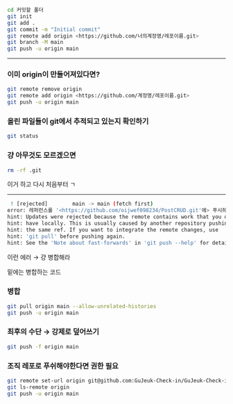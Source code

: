 ```bash
cd 커밋할 폴더
git init
git add .
git commit -m "Initial commit"
git remote add origin <https://github.com/너의계정명/레포이름.git>
git branch -M main
git push -u origin main
```

---

### 이미 origin이 만들어져있다면?

```bash
git remote remove origin
git remote add origin <https://github.com/계정명/레포이름.git> 
git push -u origin main 
```

### 올린 파일들이 git에서 추적되고 있는지 확인하기

```bash
git status
```

### 걍 아무것도 모르겠으면

```bash
rm -rf .git
```

이거 하고 다시 처음부터 ㄱ

---

```bash
 ! [rejected]        main -> main (fetch first)
error: 레퍼런스를 '<https://github.com/oijwef098234/PostCRUD.git'에> 푸시하는데 실패했습니다
hint: Updates were rejected because the remote contains work that you do not
hint: have locally. This is usually caused by another repository pushing to
hint: the same ref. If you want to integrate the remote changes, use
hint: 'git pull' before pushing again.
hint: See the 'Note about fast-forwards' in 'git push --help' for details.
```

이런 에러 → 걍 병합해라

밑에는 병합하는 코드

### 병합

```bash
git pull origin main --allow-unrelated-histories
git push -u origin main
```

### 최후의 수단 → 강제로 덮어쓰기

```bash
git push -f origin main
```
### 조직 레포로 푸쉬해야한다면 권한 필요

```bash
git remote set-url origin git@github.com:GuJeuk-Check-in/GuJeuk-Check-in_BE.git
git ls-remote origin
git push -u origin main
```